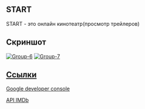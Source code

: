## **START**

START - это онлайн кинотеатр(просмотр трейлеров)

## **Скриншот**
<a href="https://ibb.co/bdzPCh7"><img src="https://i.ibb.co/ysWXZTV/Group-6.jpg" alt="Group-6" border="0"></a>
<a href="https://ibb.co/qWvLs1k"><img src="https://i.ibb.co/KLJcqyF/Group-7.png" alt="Group-7" border="0"></a><br /><a target='_blank' href='https://imgbb.com/'>

## **Ссылки**

[Google developer console](https://console.cloud.google.com/)

[API IMDb](https://www.themoviedb.org)
